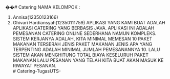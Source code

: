 ��#   C a t e r i n g 
 NAMA KELOMPOK :
1. Annisa(12350123166)
2. Ghivari Hardiansyah(12350111759)
 
APLIKASI YANG KAMI BUAT ADALAH APLIKASI CATERING YANG BERBASIS JAVA. APLIKASI INI ADALAH PEMESANAN CATERING ONLINE SEDERHANA NAMUN KOMPLEKS. SISTEM KERJANYA ADALAH, KITA MINIMAL MEMESAN 10 PAKET MAKANAN TERSERAH JENIS PAKET MAKANAN JENIS APA YANG TERPENTING ADALAH MINIMAL JUMLAH PEMESANANNYA 10. LALU SISTEM AKAN MENGHITUNG TOTAL BIAYA KESELURUH PAKET MAKANAN LALU PESANAN YANG TELAH KITA BUAT AKAN MASUK KE RIWAYAT PESANAN.  
#   C a t e r i n g - T u g a s U T S - 
 
 
